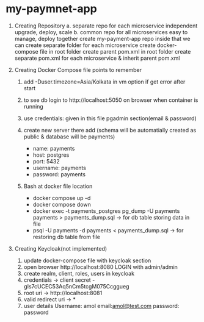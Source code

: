 # my-paymnet-app

1. Creating Repository
  a. separate repo for each microservice
     independent upgrade, deploy, scale
  b. common repo for all microservices
     easy to manage, deploy together
     create my-payment-app repo inside that we can create separate folder for each microservice
     create docker-compose file in root folder
     create parent pom.xml in root folder
     create separate pom.xml for each microservice & inherit parent pom.xml

2. Creating Docker Compose file
   points to remember
   1. add -Duser.timezone=Asia/Kolkata in vm option if get error after start
   2. to see db login to http://localhost:5050 on browser when container is running
   3. use credentials: given in this file pgadmin section(email & password)
   4. create new server there add (schema will be automatially created as public & database will be payments)
      - name: payments
      - host: postgres
      - port: 5432
      - username: payments
      - password: payments

   5. Bash at docker file location
      - docker compose up -d
      - docker compose down
      - docker exec -t payments_postgres pg_dump -U payments payments > payments_dump.sql -> for db table storing data in file
      - psql -U payments -d payments < payments_dump.sql  -> for restoring db table from file
      
3. Creating Keycloak(not implemented)
   1. update docker-compose file with keycloak section
   2. open browser http://localhost:8080 LOGIN with admin/admin
   3. create realm, client, roles, users in keycloak
   6. credentials -> client secret - gIs7cUCEC53Aq5nCm5tcgM075Ccggueg
   8. root uri -> http://localhost:8081
   9. valid redirect uri -> *
   10. user details
        Username: amol
        email:amol@test.com
        password: password